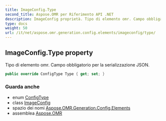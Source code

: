 ```yaml
---
title: ImageConfig.Type
second_title: Aspose.OMR per Riferimento API .NET
description: ImageConfig proprietà. Tipo di elemento omr. Campo obbligatorio per la serializzazione JSON.
type: docs
weight: 50
url: /it/net/aspose.omr.generation.config.elements/imageconfig/type/
---
```

## ImageConfig.Type property

Tipo di elemento omr. Campo obbligatorio per la serializzazione JSON.

```csharp
public override ConfigType Type { get; set; }
```

### Guarda anche

* enum [ConfigType](../../../aspose.omr.generation.config.enums/configtype/)
* class [ImageConfig](../)
* spazio dei nomi [Aspose.OMR.Generation.Config.Elements](../../imageconfig/)
* assemblea [Aspose.OMR](../../../)


